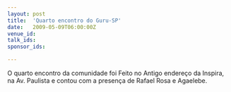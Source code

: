 ```yaml
---
layout: post
title:  'Quarto encontro do Guru-SP'
date:   2009-05-09T06:00:00Z
venue_id: 
talk_ids: 
sponsor_ids: 

---
```


O quarto encontro da comunidade foi Feito no Antigo endereço da Inspira, na Av. Paulista e contou com a presença de Rafael Rosa e Agaelebe.

